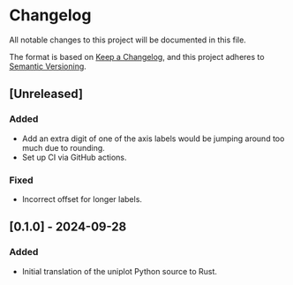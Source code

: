 # Changelog

All notable changes to this project will be documented in this file.

The format is based on [Keep a Changelog](https://keepachangelog.com/en/1.1.0/),
and this project adheres to [Semantic Versioning](https://semver.org/spec/v2.0.0.html).

## [Unreleased]

### Added

- Add an extra digit of one of the axis labels would be jumping around too much
  due to rounding.
- Set up CI via GitHub actions.

### Fixed

- Incorrect offset for longer labels.


## [0.1.0] - 2024-09-28

### Added

- Initial translation of the uniplot Python source to Rust.
